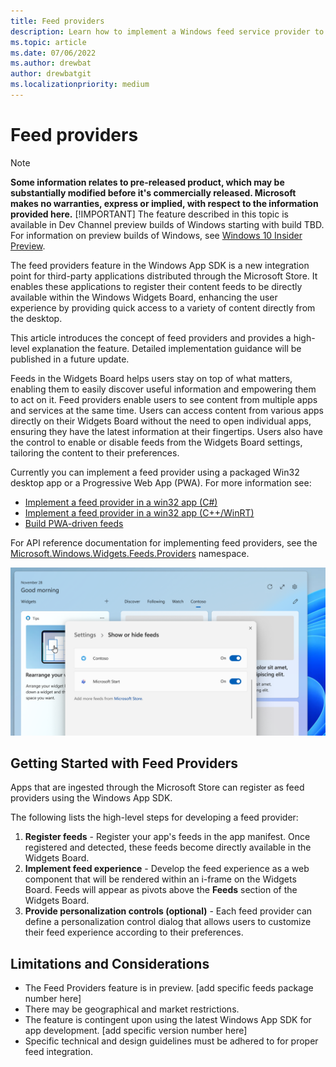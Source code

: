 ```yaml
---
title: Feed providers
description: Learn how to implement a Windows feed service provider to support your app. 
ms.topic: article
ms.date: 07/06/2022
ms.author: drewbat
author: drewbatgit
ms.localizationpriority: medium
---
```




# Feed providers

> [!NOTE]
> **Some information relates to pre-released product, which may be substantially modified before it's commercially released. Microsoft makes no warranties, express or implied, with respect to the information provided here.**
> [!IMPORTANT]
> The feature described in this topic is available in Dev Channel preview builds of Windows starting with build TBD. For information on preview builds of Windows, see [Windows 10 Insider Preview](https://insider.windows.com/en-us/preview-windows).

The feed providers feature in the Windows App SDK is a new integration point for third-party applications distributed through the Microsoft Store. It enables these applications to register their content feeds to be directly available within the Windows Widgets Board, enhancing the user experience by providing quick access to a variety of content directly from the desktop.

This article introduces the concept of feed providers and provides a high-level explanation the feature. Detailed implementation guidance will be published in a future update.

Feeds in the Widgets Board helps users stay on top of what matters, enabling them to easily discover useful information and empowering them to act on it. Feed providers enable users to see content from multiple apps and services at the same time. Users can access content from various apps directly on their Widgets Board without the need to open individual apps, ensuring they have the latest information at their fingertips. Users also have the control to enable or disable feeds from the Widgets Board settings, tailoring the content to their preferences.

Currently you can implement a feed provider using a packaged Win32 desktop app or a Progressive Web App (PWA). For more information see:

* [Implement a feed provider in a win32 app (C#)](implement-feed-provider-cs.md)
* [Implement a feed provider in a win32 app (C++/WinRT)](implement-feed-provider-win32.md)
* [Build PWA-driven feeds](/microsoft-edge/progressive-web-apps-chromium/how-to/widgets)


For API reference documentation for implementing feed providers, see the [Microsoft.Windows.Widgets.Feeds.Providers](/windows/windows-app-sdk/api/winrt/microsoft.windows.widgets.feeds.providers) namespace.


![A screenshot showing the Windows Widgets Board showing feeds.](./images/feeds-screenshot.png)

## Getting Started with Feed Providers

Apps that are ingested through the Microsoft Store can register as feed providers using the Windows App SDK. 

The following lists the high-level steps for developing a feed provider:

1.	**Register feeds** - Register your app's feeds in the app manifest. Once registered and detected, these feeds become directly available in the Widgets Board.
2.	**Implement feed experience** - Develop the feed experience as a web component that will be rendered within an i-frame on the Widgets Board. Feeds will appear as pivots above the **Feeds** section of the Widgets Board.
3.	**Provide personalization controls (optional)** - Each feed provider can define a personalization control dialog that allows users to customize their feed experience according to their preferences.

## Limitations and Considerations

- The Feed Providers feature is in preview. [add specific feeds package number here]
- There may be geographical and market restrictions.
- The feature is contingent upon using the latest Windows App SDK for app development. [add specific version number here]
- Specific technical and design guidelines must be adhered to for proper feed integration.


